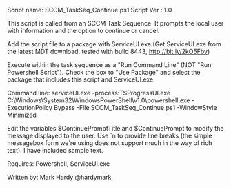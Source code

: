 Script name: SCCM_TaskSeq_Continue.ps1
Script Ver : 1.0

This script is called from an SCCM Task Sequence. It prompts the local 
user with information and the option to continue or cancel.

Add the script file to a package with ServiceUI.exe (Get ServiceUI.exe 
from the latest MDT download, tested with build 8443, http://bit.ly/2kO5Fbv)

Execute within the task sequence as a "Run Command Line"
(NOT "Run Powershell Script"). Check the box to "Use Package" and
select the package that includes this script and ServiceUI.exe.

Command line: 
serviceUI.exe -process:TSProgressUI.exe C:\Windows\System32\WindowsPowerShell\v1.0\powershell.exe -ExecutionPolicy Bypass -File SCCM_TaskSeq_Continue.ps1 -WindowStyle Minimized


Edit the variables $ContinuePromptTitle and $ContinuePrompt to modify the
message displayed to the user. Use `n to provide line breaks (the simple 
messagebox form we're using does not support much in the way of rich
text). I have included sample text.


Requires: Powershell, ServiceUI.exe

Written by: Mark Hardy
            @hardymark
